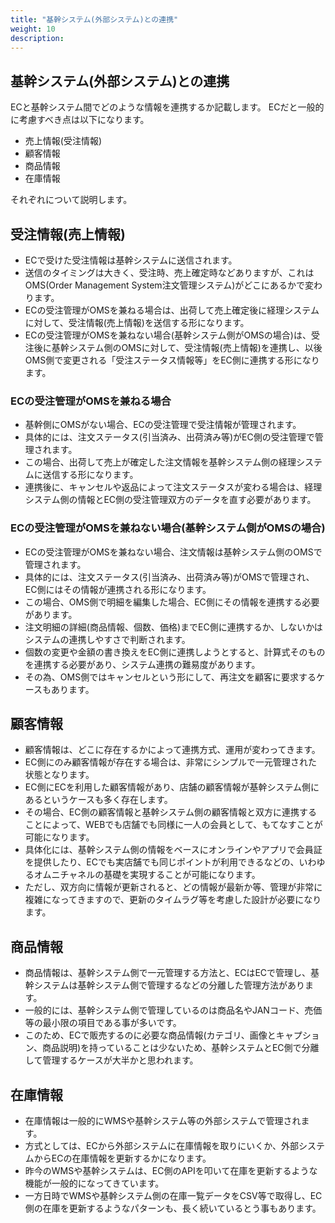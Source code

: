 ```yaml
---
title: "基幹システム(外部システム)との連携"
weight: 10
description: 
---
```


## 基幹システム(外部システム)との連携

ECと基幹システム間でどのような情報を連携するか記載します。
ECだと一般的に考慮すべき点は以下になります。

- 売上情報(受注情報)
- 顧客情報
- 商品情報
- 在庫情報

それぞれについて説明します。

## 受注情報(売上情報)

- ECで受けた受注情報は基幹システムに送信されます。
- 送信のタイミングは大きく、受注時、売上確定時などありますが、これはOMS(Order Management System注文管理システム)がどこにあるかで変わります。
- ECの受注管理がOMSを兼ねる場合は、出荷して売上確定後に経理システムに対して、受注情報(売上情報)を送信する形になります。
- ECの受注管理がOMSを兼ねない場合(基幹システム側がOMSの場合)は、受注後に基幹システム側のOMSに対して、受注情報(売上情報)を連携し、以後OMS側で変更される「受注ステータス情報等」をEC側に連携する形になります。

### ECの受注管理がOMSを兼ねる場合

- 基幹側にOMSがない場合、ECの受注管理で受注情報が管理されます。
- 具体的には、注文ステータス(引当済み、出荷済み等)がEC側の受注管理で管理されます。
- この場合、出荷して売上が確定した注文情報を基幹システム側の経理システムに送信する形になります。
- 連携後に、キャンセルや返品によって注文ステータスが変わる場合は、経理システム側の情報とEC側の受注管理双方のデータを直す必要があります。

### ECの受注管理がOMSを兼ねない場合(基幹システム側がOMSの場合)

- ECの受注管理がOMSを兼ねない場合、注文情報は基幹システム側のOMSで管理されます。
- 具体的には、注文ステータス(引当済み、出荷済み等)がOMSで管理され、EC側にはその情報が連携される形になります。
- この場合、OMS側で明細を編集した場合、EC側にその情報を連携する必要があります。
- 注文明細の詳細(商品情報、個数、価格)までEC側に連携するか、しないかはシステムの連携しやすさで判断されます。
- 個数の変更や金額の書き換えをEC側に連携しようとすると、計算式そのものを連携する必要があり、システム連携の難易度があります。
- その為、OMS側ではキャンセルという形にして、再注文を顧客に要求するケースもあります。

## 顧客情報

- 顧客情報は、どこに存在するかによって連携方式、運用が変わってきます。
- EC側にのみ顧客情報が存在する場合は、非常にシンプルで一元管理された状態となります。
- EC側にECを利用した顧客情報があり、店舗の顧客情報が基幹システム側にあるというケースも多く存在します。
- その場合、EC側の顧客情報と基幹システム側の顧客情報と双方に連携することによって、WEBでも店舗でも同様に一人の会員として、もてなすことが可能になります。
- 具体化には、基幹システム側の情報をベースにオンラインやアプリで会員証を提供したり、ECでも実店舗でも同じポイントが利用できるなどの、いわゆるオムニチャネルの基礎を実現することが可能になります。
- ただし、双方向に情報が更新されると、どの情報が最新か等、管理が非常に複雑になってきますので、更新のタイムラグ等を考慮した設計が必要になります。

## 商品情報

- 商品情報は、基幹システム側で一元管理する方法と、ECはECで管理し、基幹システムは基幹システム側で管理するなどの分離した管理方法があります。
- 一般的には、基幹システム側で管理しているのは商品名やJANコード、売価等の最小限の項目である事が多いです。
- このため、ECで販売するのに必要な商品情報(カテゴリ、画像とキャプション、商品説明)を持っていることは少ないため、基幹システムとEC側で分離して管理するケースが大半かと思われます。

## 在庫情報

- 在庫情報は一般的にWMSや基幹システム等の外部システムで管理されます。
- 方式としては、ECから外部システムに在庫情報を取りにいくか、外部システムからECの在庫情報を更新するかになります。
- 昨今のWMSや基幹システムは、EC側のAPIを叩いて在庫を更新するような機能が一般的になってきています。
- 一方日時でWMSや基幹システム側の在庫一覧データをCSV等で取得し、EC側の在庫を更新するようなパターンも、長く続いているとう事もあります。
  